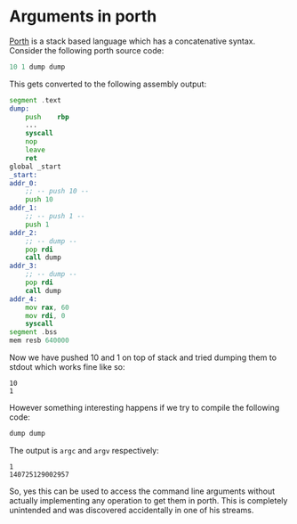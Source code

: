 # Arguments in porth

[Porth](https://github.com/sneaky-potato/porth) is a stack based language which has a concatenative syntax. Consider the following porth source code:

```pascal title="test.porth"
10 1 dump dump
```

This gets converted to the following assembly output:

```asm title="output.asm"
segment .text
dump:
    push    rbp
    ...
    syscall
    nop
    leave
    ret
global _start
_start:
addr_0:
    ;; -- push 10 --
    push 10
addr_1:
    ;; -- push 1 --
    push 1
addr_2:
    ;; -- dump --
    pop rdi
    call dump
addr_3:
    ;; -- dump --
    pop rdi
    call dump
addr_4:
    mov rax, 60
    mov rdi, 0
    syscall
segment .bss
mem resb 640000
```

Now we have pushed 10 and 1 on top of stack and tried dumping them to stdout which works fine like so:
```console
10
1
```

However something interesting happens if we try to compile the following code:
```pascal title="test.porth"
dump dump
```

The output is `argc` and `argv` respectively:
```
1
140725129002957
```

So, yes this can be used to access the command line arguments without actually implementing any operation to get them in porth. This is completely unintended and was discovered accidentally in one of his streams.

